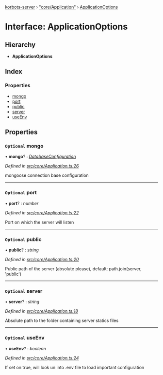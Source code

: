 [korbots-server](../README.md) › ["core/Application"](../modules/_core_application_.md) › [ApplicationOptions](_core_application_.applicationoptions.md)

# Interface: ApplicationOptions

## Hierarchy

* **ApplicationOptions**

## Index

### Properties

* [mongo](_core_application_.applicationoptions.md#optional-mongo)
* [port](_core_application_.applicationoptions.md#optional-port)
* [public](_core_application_.applicationoptions.md#optional-public)
* [server](_core_application_.applicationoptions.md#optional-server)
* [useEnv](_core_application_.applicationoptions.md#optional-useenv)

## Properties

### `Optional` mongo

• **mongo**? : *[DatabaseConfiguration](_core_application_.databaseconfiguration.md)*

*Defined in [src/core/Application.ts:26](https://github.com/Xisabla/Korbots/blob/e566151/server/src/core/Application.ts#L26)*

mongoose connection base configuration

___

### `Optional` port

• **port**? : *number*

*Defined in [src/core/Application.ts:22](https://github.com/Xisabla/Korbots/blob/e566151/server/src/core/Application.ts#L22)*

Port on which the server will listen

___

### `Optional` public

• **public**? : *string*

*Defined in [src/core/Application.ts:20](https://github.com/Xisabla/Korbots/blob/e566151/server/src/core/Application.ts#L20)*

Public path of the server (absolute please), default: path.join(server, 'public')

___

### `Optional` server

• **server**? : *string*

*Defined in [src/core/Application.ts:18](https://github.com/Xisabla/Korbots/blob/e566151/server/src/core/Application.ts#L18)*

Absolute path to the folder containing server statics files

___

### `Optional` useEnv

• **useEnv**? : *boolean*

*Defined in [src/core/Application.ts:24](https://github.com/Xisabla/Korbots/blob/e566151/server/src/core/Application.ts#L24)*

If set on true, will look un into .env file to load important configuration
